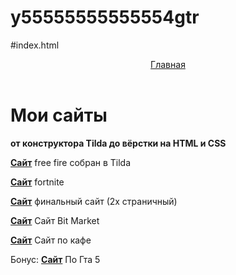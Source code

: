 # y55555555555554gtr
#index.html

<html>
  <head>
    <title>My Sites</title>
    <link rel="stylesheet" href="style.css"/>
  </head>
  <body>
    <header>
      <a class="link-header" href="index.html">Главная</a>
    </header>
    <main>
      <h1>Мои сайты</h1>
      <p class="text-big"><b>от конструктора Tilda до вёрстки на HTML и CSS</b></p>
      <p><a class="link-text" href="https://tilda.cc/page/?pageid=22004062"
      ><b>Сайт</b></a> free fire собран в Tilda</p>
        <p><a class="link-text" href="http://porvatushi.zdes.yxodi.tilda.ws/page22220819.html"><b>Сайт</b></a> fortnite</p>
        <p><a class="link-text" href="https://an00nimus.github.io/1-/"><b>Сайт</b></a> финальный сайт (2х страничный)</p>
      <p><a class="link-text" href="https://an00nimus.github.io/popa-mamonta/"><b>Сайт</b></a> Сайт Bit Market</p>
        <p><a class="link-text" href="http://porvatushi.zdes.yxodi.tilda.ws/gr"><b>Сайт</b></a>  Сайт по кафе</p>
        <p>Бонус: <a class="link-text" href="http://porvatushi.zdes.yxodi.tilda.ws/d"><b>Сайт</b></a> По Гта 5</p>
    </main>
  </body>
</html>
